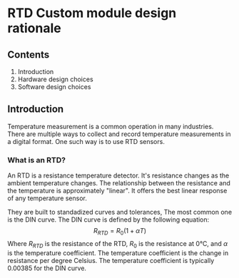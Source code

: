 # RTD Custom module design rationale 
## Contents
1. Introduction 
2. Hardware design choices
3. Software design choices

## Introduction
Temperature measurement is a common operation in many industries. There are multiple ways to collect and record temperature measurements in a digital format. One such way is to use RTD sensors. 

### What is an RTD?
An RTD is a resistance temperature detector. It's resistance changes as the ambient temperature changes. The relationship between the resistance and the temperature is approximately "linear". It offers the best linear response of any temperature sensor.

They are built to standadized curves and tolerances, The most common one is the DIN curve. The DIN curve is defined by the following equation:
$$R_{RTD} = R_0(1 + \alpha T)$$
Where $R_{RTD}$ is the resistance of the RTD, $R_0$ is the resistance at 0°C, and $\alpha$ is the temperature coefficient. The temperature coefficient is  the change in resistance per degree Celsius. The temperature coefficient is typically 0.00385 for the DIN curve.
